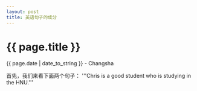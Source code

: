 ```yaml
---
layout: post
title: 英语句子的成分
---
```


{{ page.title }}
================

<p class="meta">{{ page.date | date_to_string }} - Changsha</p>

首先，我们来看下面两个句子：
'''Chris is a good student who is studying in the HNU.'''